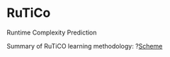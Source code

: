# RuTiCo
Runtime Complexity Prediction

Summary of RuTiCO learning methodology:
?[Scheme](methodology.jpg?raw=true "Methodology")